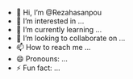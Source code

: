 - 👋 Hi, I’m @Rezahasanpou
- 👀 I’m interested in ...
- 🌱 I’m currently learning ...
- 💞️ I’m looking to collaborate on ...
- 📫 How to reach me ...
- 😄 Pronouns: ...
- ⚡ Fun fact: ...

<!---
Rezahasanpou/Rezahasanpou is a ✨ special ✨ repository because its `README.md` (this file) appears on your GitHub profile.
You can click the Preview link to take a look at your changes.
--->
